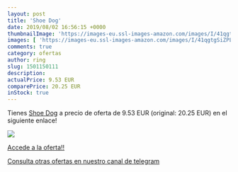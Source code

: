 ```yaml
---
layout: post
title: 'Shoe Dog'
date: 2019/08/02 16:56:15 +0000
thumbnailImage: 'https://images-eu.ssl-images-amazon.com/images/I/41qgtgSiZPL._SL200_.jpg'
images: [ 'https://images-eu.ssl-images-amazon.com/images/I/41qgtgSiZPL._SL200_.jpg' ]
comments: true
category: ofertas
author: ring
slug: 1501150111
description:
actualPrice: 9.53 EUR
comparePrice: 20.25 EUR
inStock: true
---
```


Tienes [Shoe Dog](https://www.amazon.com/dp/1501150111/?tag=redken08-20) a precio de oferta de 9.53 EUR (original: 20.25 EUR) en el siguiente enlace!

[![](https://images-eu.ssl-images-amazon.com/images/I/41qgtgSiZPL._SL200_.jpg)](https://www.amazon.com/dp/1501150111/?tag=redken08-20)

[Accede a la oferta!!](https://www.amazon.com/dp/1501150111/?tag=redken08-20)

[Consulta otras ofertas en nuestro canal de telegram](https://t.me/s/ofertas25)

